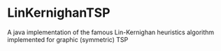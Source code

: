 # LinKernighanTSP
A java implementation of the famous Lin-Kernighan heuristics algorithm implemented for graphic (symmetric) TSP
